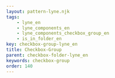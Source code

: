 ```yaml
---
layout: pattern-lyne.njk
tags: 
    - lyne_en
    - lyne_components_en
    - lyne_components_checkbox_group_en
    - is_in_folder_en
key: checkbox-group-lyne_en
title: Checkbox-Group
parent: checkbox-folder-lyne_en
keywords: checkbox-group
order: 140
---
```

